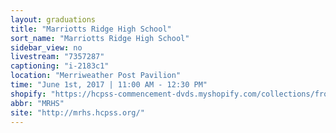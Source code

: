 ```yaml
---
layout: graduations
title: "Marriotts Ridge High School"
sort_name: "Marriotts Ridge High School"
sidebar_view: no
livestream: "7357287"
captioning: "i-2183c1"
location: "Merriweather Post Pavilion"
time: "June 1st, 2017 | 11:00 AM - 12:30 PM"
shopify: "https://hcpss-commencement-dvds.myshopify.com/collections/frontpage/products/marriotts-ridge-high-school-2014-commencement-dvd"
abbr: "MRHS"
site: "http://mrhs.hcpss.org/"
---
```

